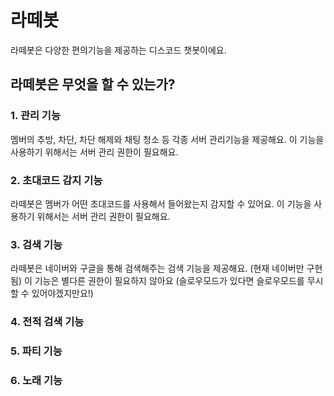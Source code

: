 # 라떼봇
라떼봇은 다양한 편의기능을 제공하는 디스코드 챗봇이에요.

## 라떼봇은 무엇을 할 수 있는가?
### 1. 관리 기능
멤버의 추방, 차단, 차단 해제와 채팅 청소 등 각종 서버 관리기능을 제공해요.
이 기능을 사용하기 위해서는 서버 관리 권한이 필요해요.
### 2. 초대코드 감지 기능
라떼봇은 멤버가 어떤 초대코드를 사용해서 들어왔는지 감지할 수 있어요.
이 기능을 사용하기 위해서는 서버 관리 권한이 필요해요.
### 3. 검색 기능
라떼봇은 네이버와 구글을 통해 검색해주는 검색 기능을 제공해요. (현재 네이버만 구현됨)
이 기능은 별다른 권한이 필요하지 않아요 (슬로우모드가 있다면 슬로우모드를 무시할 수 있어야겠지만요!)
### 4. 전적 검색 기능

### 5. 파티 기능
### 6. 노래 기능
